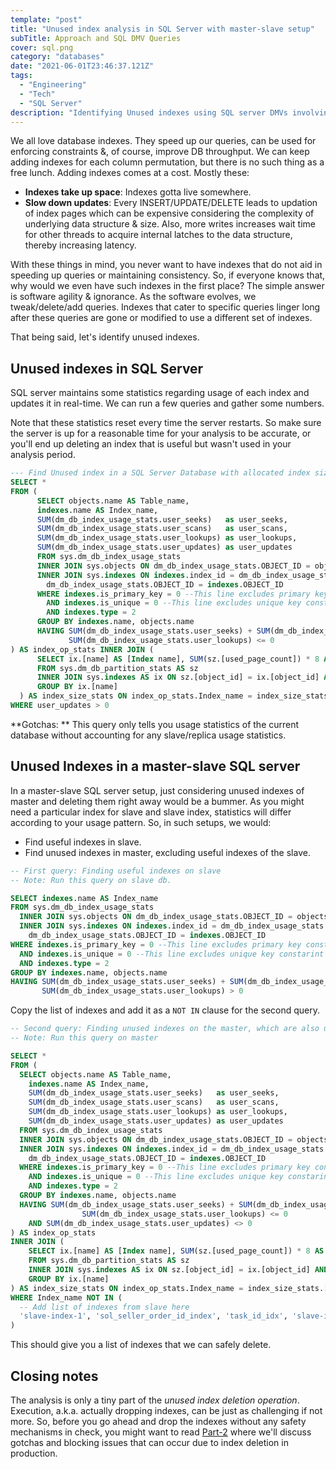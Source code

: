```yaml
---
template: "post"
title: "Unused index analysis in SQL Server with master-slave setup"
subTitle: Approach and SQL DMV Queries
cover: sql.png
category: "databases"
date: "2021-06-01T23:46:37.121Z"
tags:
  - "Engineering"
  - "Tech"
  - "SQL Server"
description: "Identifying Unused indexes using SQL server DMVs involving dm_db_index_usage_stats in a replication setup"
---
```



We all love database indexes. They speed up our queries, can be used for enforcing constraints &, of course, improve DB throughput. 
We can keep adding indexes for each column permutation, but there is no such thing as a free lunch. Adding indexes comes at a cost. Mostly these:
* **Indexes take up space**: Indexes gotta live somewhere. 
* **Slow down updates**: Every INSERT/UPDATE/DELETE leads to updation of index pages which can be expensive considering the complexity of underlying data structure & size. Also, more writes increases wait time for other threads to acquire internal latches to the data structure, thereby increasing latency. 

With these things in mind, you never want to have indexes that do not aid in speeding up queries or maintaining consistency. So, if everyone knows that, why would we even have such indexes in the first place? The simple answer is software agility & ignorance.
As the software evolves, we tweak/delete/add queries. Indexes that cater to specific queries linger long after these queries are gone or modified to use a different set of indexes.

That being said, let's identify unused indexes.

## Unused indexes in SQL Server
SQL server maintains some statistics regarding usage of each index and updates it in real-time. We can run a few queries and gather some numbers.

Note that these statistics reset every time the server restarts. So make sure the server is up for a reasonable time for your analysis to be accurate, or you'll end up deleting an index that is useful but wasn't used in your analysis period.

```sql
--- Find Unused index in a SQL Server Database with allocated index size
SELECT *  
FROM (  
      SELECT objects.name AS Table_name,  
      indexes.name AS Index_name,  
      SUM(dm_db_index_usage_stats.user_seeks)   as user_seeks,  
      SUM(dm_db_index_usage_stats.user_scans)   as user_scans,  
      SUM(dm_db_index_usage_stats.user_lookups) as user_lookups,  
      SUM(dm_db_index_usage_stats.user_updates) as user_updates  
      FROM sys.dm_db_index_usage_stats  
      INNER JOIN sys.objects ON dm_db_index_usage_stats.OBJECT_ID = objects.OBJECT_ID  
      INNER JOIN sys.indexes ON indexes.index_id = dm_db_index_usage_stats.index_id AND  
        dm_db_index_usage_stats.OBJECT_ID = indexes.OBJECT_ID  
      WHERE indexes.is_primary_key = 0 --This line excludes primary key constarint  
        AND indexes.is_unique = 0 --This line excludes unique key constarint  
        AND indexes.type = 2  
      GROUP BY indexes.name, objects.name  
      HAVING SUM(dm_db_index_usage_stats.user_seeks) + SUM(dm_db_index_usage_stats.user_scans) +  
             SUM(dm_db_index_usage_stats.user_lookups) <= 0  
) AS index_op_stats INNER JOIN (  
      SELECT ix.[name] AS [Index name], SUM(sz.[used_page_count]) * 8 AS [Index size (KB)]  
      FROM sys.dm_db_partition_stats AS sz  
      INNER JOIN sys.indexes AS ix ON sz.[object_id] = ix.[object_id] AND sz.[index_id] = ix.[index_id]  
      GROUP BY ix.[name]  
  ) AS index_size_stats ON index_op_stats.Index_name = index_size_stats.[Index name]  
WHERE user_updates > 0
```

**Gotchas: ** This query only tells you usage statistics of the current database without accounting for any slave/replica usage statistics.

## Unused Indexes in a master-slave SQL server

In a master-slave SQL server setup, just considering unused indexes of master and deleting them right away would be a bummer. As you might need a particular index for slave and slave index, statistics will differ according to your usage pattern.
So, in such setups, we would:
* Find useful indexes in slave.
* Find unused indexes in master, excluding useful indexes of the slave.

```sql
-- First query: Finding useful indexes on slave
-- Note: Run this query on slave db.

SELECT indexes.name AS Index_name
FROM sys.dm_db_index_usage_stats  
  INNER JOIN sys.objects ON dm_db_index_usage_stats.OBJECT_ID = objects.OBJECT_ID  
  INNER JOIN sys.indexes ON indexes.index_id = dm_db_index_usage_stats.index_id AND  
    dm_db_index_usage_stats.OBJECT_ID = indexes.OBJECT_ID  
WHERE indexes.is_primary_key = 0 --This line excludes primary key constarint  
  AND indexes.is_unique = 0 --This line excludes unique key constarint  
  AND indexes.type = 2  
GROUP BY indexes.name, objects.name  
HAVING SUM(dm_db_index_usage_stats.user_seeks) + SUM(dm_db_index_usage_stats.user_scans) +  
       SUM(dm_db_index_usage_stats.user_lookups) > 0
```

Copy the list of indexes and add it as a `NOT IN` clause for the second query.

```sql
-- Second query: Finding unused indexes on the master, which are also unused in slave.
-- Note: Run this query on master

SELECT *  
FROM (  
  SELECT objects.name AS Table_name,  
    indexes.name AS Index_name,  
    SUM(dm_db_index_usage_stats.user_seeks)   as user_seeks,  
    SUM(dm_db_index_usage_stats.user_scans)   as user_scans,  
    SUM(dm_db_index_usage_stats.user_lookups) as user_lookups,  
    SUM(dm_db_index_usage_stats.user_updates) as user_updates  
  FROM sys.dm_db_index_usage_stats  
  INNER JOIN sys.objects ON dm_db_index_usage_stats.OBJECT_ID = objects.OBJECT_ID  
  INNER JOIN sys.indexes ON indexes.index_id = dm_db_index_usage_stats.index_id AND  
    dm_db_index_usage_stats.OBJECT_ID = indexes.OBJECT_ID  
  WHERE indexes.is_primary_key = 0 --This line excludes primary key constarint  
    AND indexes.is_unique = 0 --This line excludes unique key constarint  
    AND indexes.type = 2  
  GROUP BY indexes.name, objects.name  
  HAVING SUM(dm_db_index_usage_stats.user_seeks) + SUM(dm_db_index_usage_stats.user_scans) +  
                SUM(dm_db_index_usage_stats.user_lookups) <= 0  
    AND SUM(dm_db_index_usage_stats.user_updates) <> 0  
) AS index_op_stats  
INNER JOIN (  
    SELECT ix.[name] AS [Index name], SUM(sz.[used_page_count]) * 8 AS [Index size (KB)]  
    FROM sys.dm_db_partition_stats AS sz  
    INNER JOIN sys.indexes AS ix ON sz.[object_id] = ix.[object_id] AND sz.[index_id] = ix.[index_id]  
    GROUP BY ix.[name]  
) AS index_size_stats ON index_op_stats.Index_name = index_size_stats.[Index name]  
WHERE Index_name NOT IN (
  -- Add list of indexes from slave here
  'slave-index-1', 'sol_seller_order_id_index', 'task_id_idx', 'slave-index-2'  
)
```
This should give you a list of indexes that we can safely delete.

## Closing notes
The analysis is only a tiny part of the *unused index deletion operation*. 
Execution, a.k.a. actually dropping indexes, can be just as challenging if not more. So, before you go ahead and drop the indexes without any safety mechanisms in check, you might want to read [Part-2](/sql-server-dropping-indexes-in-production-env/) where we'll discuss gotchas and blocking issues that can occur due to index deletion in production.
